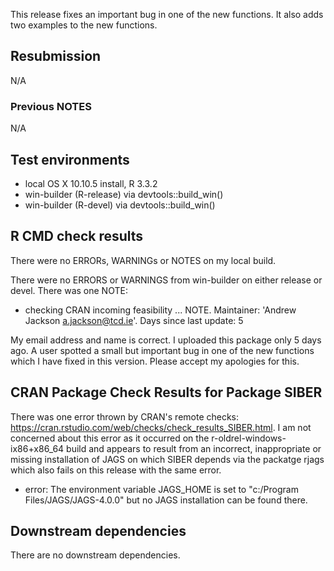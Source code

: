 
This release fixes an important bug in one of the new functions. It also adds two examples to the new functions.

## Resubmission
N/A

### Previous NOTES
N/A

## Test environments
* local OS X 10.10.5 install, R 3.3.2
* win-builder (R-release) via devtools::build_win()
* win-builder (R-devel) via devtools::build_win()

## R CMD check results
There were no ERRORs, WARNINGs or NOTES on my local build.

There were no ERRORS or WARNINGS from win-builder on either release or devel. There was one NOTE:
* checking CRAN incoming feasibility ... NOTE. Maintainer: 'Andrew Jackson <a.jackson@tcd.ie>'. Days since last update: 5

My email address and name is correct. I uploaded this package only 5 days ago. A user spotted a small but important bug in one of the new functions which I have fixed in this version. Please accept my apologies for this.

## CRAN Package Check Results for Package SIBER
There was one error thrown by CRAN's remote checks: https://cran.rstudio.com/web/checks/check_results_SIBER.html. I am not concerned about this error as it occurred on the r-oldrel-windows-ix86+x86_64 build and appears to result from an incorrect, inappropriate or missing installation of JAGS on which SIBER depends via the packatge rjags which also fails on this release with the same error.
+ error: The environment variable JAGS_HOME is set to "c:/Program Files/JAGS/JAGS-4.0.0" but no JAGS installation can be found there.

## Downstream dependencies
There are no downstream dependencies.

